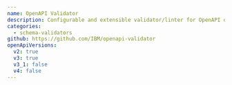 ```yaml
---
name: OpenAPI Validator
description: Configurable and extensible validator/linter for OpenAPI documents
categories:
  - schema-validators
github: https://github.com/IBM/openapi-validator
openApiVersions:
  v2: true
  v3: true
  v3_1: false
  v4: false
---
```


